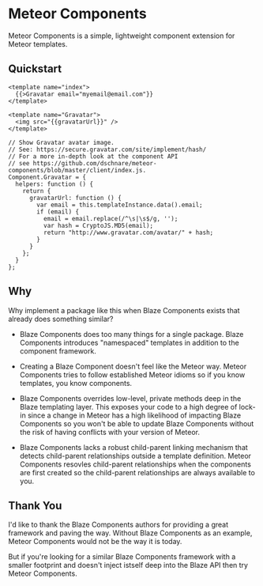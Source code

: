 # Meteor Components

Meteor Components is a simple, lightweight component
extension for Meteor templates.

## Quickstart

    <template name="index">
      {{>Gravatar email="myemail@email.com"}}
    </template>

    <template name="Gravatar">
      <img src="{{gravatarUrl}}" />
    </template>

    // Show Gravatar avatar image.
    // See: https://secure.gravatar.com/site/implement/hash/
    // For a more in-depth look at the component API
    // see https://github.com/dschnare/meteor-components/blob/master/client/index.js.
    Component.Gravatar = {
      helpers: function () {
        return {
          gravatarUrl: function () {
            var email = this.templateInstance.data().email;
            if (email) {
              email = email.replace(/^\s|\s$/g, '');
              var hash = CryptoJS.MD5(email);
              return "http://www.gravatar.com/avatar/" + hash;
            }
          }
        };
      }
    };

## Why

Why implement a package like this when Blaze Components
exists that already does something similar?

- Blaze Components does too many things for a single
  package. Blaze Components introduces "namespaced"
  templates in addition to the component framework.

- Creating a Blaze Component doesn't feel like the Meteor
  way. Meteor Components tries to follow established
  Meteor idioms so if you know templates, you know
  components.

- Blaze Components overrides low-level, private methods
  deep in the Blaze templating layer. This exposes your
  code to a high degree of lock-in since a change in Meteor
  has a high likelihood of impacting Blaze Components so
  you won't be able to update Blaze Components without
  the risk of having conflicts with your version of Meteor.

- Blaze Components lacks a robust child-parent linking
  mechanism that detects child-parent relationships
  outside a template definition. Meteor Components resovles
  child-parent relationships when the components are first
  created so the child-parent relationships are always
  available to you.

## Thank You

I'd like to thank the Blaze Components authors for providing
a great framework and paving the way. Without Blaze Components
as an example, Meteor Components would not be the way it is today.

But if you're looking for a similar Blaze Components framework
with a smaller footprint and doesn't inject istself deep into
the Blaze API then try Meteor Components.